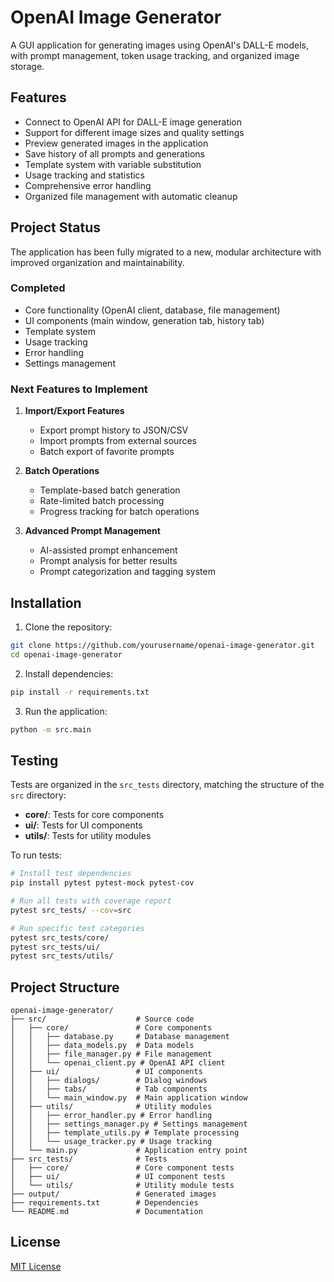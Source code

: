 # OpenAI Image Generator

A GUI application for generating images using OpenAI's DALL-E models, with prompt management, token usage tracking, and organized image storage.

## Features

- Connect to OpenAI API for DALL-E image generation
- Support for different image sizes and quality settings
- Preview generated images in the application
- Save history of all prompts and generations
- Template system with variable substitution
- Usage tracking and statistics
- Comprehensive error handling
- Organized file management with automatic cleanup

## Project Status

The application has been fully migrated to a new, modular architecture with improved organization and maintainability.

### Completed
- Core functionality (OpenAI client, database, file management)
- UI components (main window, generation tab, history tab)
- Template system
- Usage tracking
- Error handling
- Settings management

### Next Features to Implement
1. **Import/Export Features**
   - Export prompt history to JSON/CSV
   - Import prompts from external sources
   - Batch export of favorite prompts

2. **Batch Operations**
   - Template-based batch generation
   - Rate-limited batch processing
   - Progress tracking for batch operations

3. **Advanced Prompt Management**
   - AI-assisted prompt enhancement
   - Prompt analysis for better results
   - Prompt categorization and tagging system

## Installation

1. Clone the repository:
```bash
git clone https://github.com/yourusername/openai-image-generator.git
cd openai-image-generator
```

2. Install dependencies:
```bash
pip install -r requirements.txt
```

3. Run the application:
```bash
python -m src.main
```

## Testing

Tests are organized in the `src_tests` directory, matching the structure of the `src` directory:

- **core/**: Tests for core components
- **ui/**: Tests for UI components
- **utils/**: Tests for utility modules

To run tests:

```bash
# Install test dependencies
pip install pytest pytest-mock pytest-cov

# Run all tests with coverage report
pytest src_tests/ --cov=src

# Run specific test categories
pytest src_tests/core/
pytest src_tests/ui/
pytest src_tests/utils/
```

## Project Structure

```
openai-image-generator/
├── src/                    # Source code
│   ├── core/               # Core components
│   │   ├── database.py     # Database management
│   │   ├── data_models.py  # Data models
│   │   ├── file_manager.py # File management
│   │   └── openai_client.py # OpenAI API client
│   ├── ui/                 # UI components
│   │   ├── dialogs/        # Dialog windows
│   │   ├── tabs/           # Tab components
│   │   └── main_window.py  # Main application window
│   ├── utils/              # Utility modules
│   │   ├── error_handler.py # Error handling
│   │   ├── settings_manager.py # Settings management
│   │   ├── template_utils.py # Template processing
│   │   └── usage_tracker.py # Usage tracking
│   └── main.py             # Application entry point
├── src_tests/              # Tests
│   ├── core/               # Core component tests
│   ├── ui/                 # UI component tests
│   └── utils/              # Utility module tests
├── output/                 # Generated images
├── requirements.txt        # Dependencies
└── README.md               # Documentation
```

## License

[MIT License](LICENSE) 
